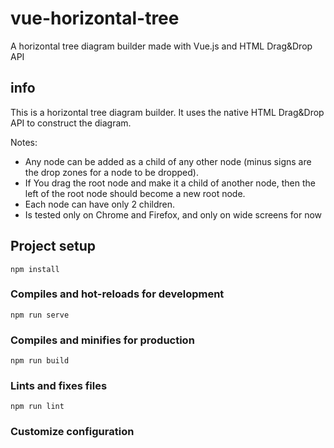 # vue-horizontal-tree
A horizontal tree diagram builder made with Vue.js and HTML Drag&amp;Drop API
## info
This is a horizontal tree diagram builder. It uses the native HTML Drag&Drop API to construct the diagram.

Notes:
- Any node can be added as a child of any other node (minus signs are the drop zones for a node to be dropped).
- If You drag the root node and make it a child of another node, then the left of the root node should become a new root node.
- Each node can have only 2 children.
- Is tested only on Chrome and Firefox, and only on wide screens for now
## Project setup
```
npm install
```

### Compiles and hot-reloads for development
```
npm run serve
```

### Compiles and minifies for production
```
npm run build
```

### Lints and fixes files
```
npm run lint
```

### Customize configuration